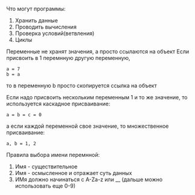 Что могут программы:
1. Хранить данные
2. Проводить вычисления
3. Проверка условий(ветвления)
4. Циклы

Переменные не хранят значения, а просто ссылаются на объект
Если присвоить в 1 перемнную другую переменную,
```
a = 7
b = a
```
то в переменную b просто скопируется ссылка на объект

Если надо присвоить нескольким переменным 1 и то же значение, то используется каскадное присваивание:
```
a = b = c = 0
```
а если каждой переменной свое значение, то множественное присваивание:
```
a, b = 1, 2
```

Правила выбора имени перемнной:
1. Имя - существительное
2. Имя - осмысленное и отражает суть данных
3. ИМя должно начинаться с A-Za-z или __ (дальше можно использовать еще 0-9)